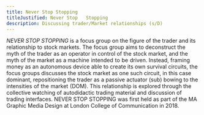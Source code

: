 ```yaml
---
title: Never Stop Stopping
titleJustified: Never Stop   Stopping
description: Discussing trader/Market relationships (s/D)
---
```


_NEVER STOP STOPPING_ is a focus group on the figure of the trader and its relationship to stock markets. The focus group aims to deconstruct the myth of the trader as an operator in control of the stock market, and the myth of the market as a machine&#8196;intended&#8196;to&#8196;be&#8196;driven.
<COLBREAK>
Instead, framing money as an autonomous device able to create its own survival circuits, the focus groups discusses the stock market as one such circuit, in this case dominant, repositioning the trader as a passive actuator (sub) bowing to the intensities&#8196;of&#8196;the&#8196;market&#8196;(DOM).
<COLBREAK>
This relationship is explored through the collective watching of autodidactic trading material and discussion of trading interfaces. <span class="dc-hide-on-small">NEVER STOP STOPPING was first held as part of the MA Graphic Media Design at London College of Communication in 2018.</span>